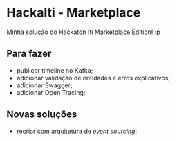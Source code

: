 # HackaIti - Marketplace

Minha solução do Hackaton Iti Marketplace Edition! :p

##  Para fazer

- publicar timeline no Kafka;
- adicionar validação de entidades e erros explicativos;
- adicionar Swagger;
- adicionar Open Tracing;

## Novas soluções

- recriar com arquitetura de *event sourcing*;
